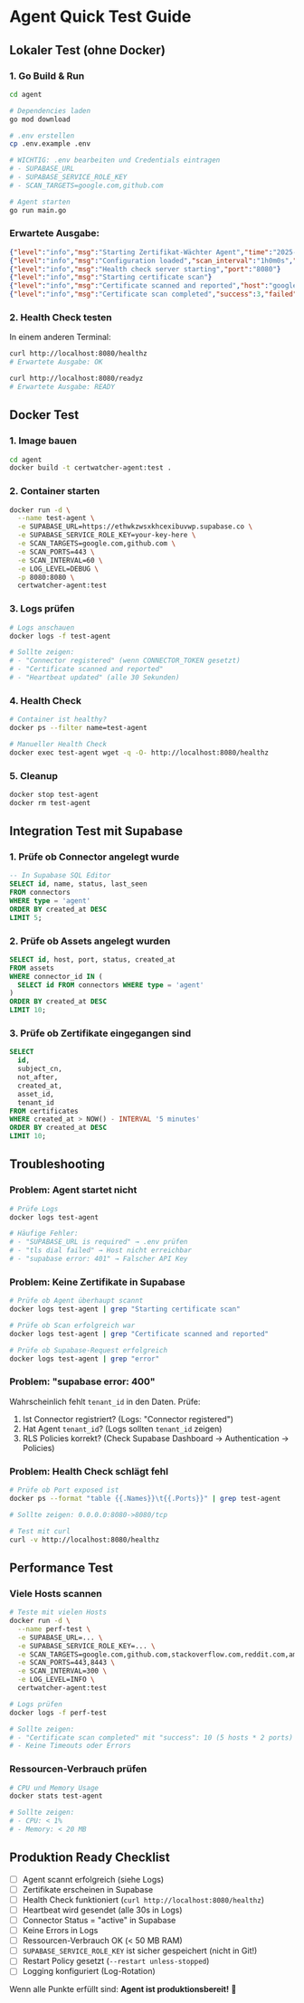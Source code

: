 # Agent Quick Test Guide

## Lokaler Test (ohne Docker)

### 1. Go Build & Run

```bash
cd agent

# Dependencies laden
go mod download

# .env erstellen
cp .env.example .env

# WICHTIG: .env bearbeiten und Credentials eintragen
# - SUPABASE_URL
# - SUPABASE_SERVICE_ROLE_KEY
# - SCAN_TARGETS=google.com,github.com

# Agent starten
go run main.go
```

### Erwartete Ausgabe:

```json
{"level":"info","msg":"Starting Zertifikat-Wächter Agent","time":"2025-10-17T..."}
{"level":"info","msg":"Configuration loaded","scan_interval":"1h0m0s","scan_ports":[443,8443,636],...}
{"level":"info","msg":"Health check server starting","port":"8080"}
{"level":"info","msg":"Starting certificate scan"}
{"level":"info","msg":"Certificate scanned and reported","host":"google.com","port":443,"subject_cn":"*.google.com",...}
{"level":"info","msg":"Certificate scan completed","success":3,"failed":0,"total":3}
```

### 2. Health Check testen

In einem anderen Terminal:

```bash
curl http://localhost:8080/healthz
# Erwartete Ausgabe: OK

curl http://localhost:8080/readyz
# Erwartete Ausgabe: READY
```

## Docker Test

### 1. Image bauen

```bash
cd agent
docker build -t certwatcher-agent:test .
```

### 2. Container starten

```bash
docker run -d \
  --name test-agent \
  -e SUPABASE_URL=https://ethwkzwsxkhcexibuvwp.supabase.co \
  -e SUPABASE_SERVICE_ROLE_KEY=your-key-here \
  -e SCAN_TARGETS=google.com,github.com \
  -e SCAN_PORTS=443 \
  -e SCAN_INTERVAL=60 \
  -e LOG_LEVEL=DEBUG \
  -p 8080:8080 \
  certwatcher-agent:test
```

### 3. Logs prüfen

```bash
# Logs anschauen
docker logs -f test-agent

# Sollte zeigen:
# - "Connector registered" (wenn CONNECTOR_TOKEN gesetzt)
# - "Certificate scanned and reported"
# - "Heartbeat updated" (alle 30 Sekunden)
```

### 4. Health Check

```bash
# Container ist healthy?
docker ps --filter name=test-agent

# Manueller Health Check
docker exec test-agent wget -q -O- http://localhost:8080/healthz
```

### 5. Cleanup

```bash
docker stop test-agent
docker rm test-agent
```

## Integration Test mit Supabase

### 1. Prüfe ob Connector angelegt wurde

```sql
-- In Supabase SQL Editor
SELECT id, name, status, last_seen 
FROM connectors 
WHERE type = 'agent'
ORDER BY created_at DESC
LIMIT 5;
```

### 2. Prüfe ob Assets angelegt wurden

```sql
SELECT id, host, port, status, created_at
FROM assets
WHERE connector_id IN (
  SELECT id FROM connectors WHERE type = 'agent'
)
ORDER BY created_at DESC
LIMIT 10;
```

### 3. Prüfe ob Zertifikate eingegangen sind

```sql
SELECT 
  id, 
  subject_cn, 
  not_after, 
  created_at,
  asset_id,
  tenant_id
FROM certificates
WHERE created_at > NOW() - INTERVAL '5 minutes'
ORDER BY created_at DESC
LIMIT 10;
```

## Troubleshooting

### Problem: Agent startet nicht

```bash
# Prüfe Logs
docker logs test-agent

# Häufige Fehler:
# - "SUPABASE_URL is required" → .env prüfen
# - "tls dial failed" → Host nicht erreichbar
# - "supabase error: 401" → Falscher API Key
```

### Problem: Keine Zertifikate in Supabase

```bash
# Prüfe ob Agent überhaupt scannt
docker logs test-agent | grep "Starting certificate scan"

# Prüfe ob Scan erfolgreich war
docker logs test-agent | grep "Certificate scanned and reported"

# Prüfe ob Supabase-Request erfolgreich
docker logs test-agent | grep "error"
```

### Problem: "supabase error: 400"

Wahrscheinlich fehlt `tenant_id` in den Daten. Prüfe:

1. Ist Connector registriert? (Logs: "Connector registered")
2. Hat Agent `tenant_id`? (Logs sollten `tenant_id` zeigen)
3. RLS Policies korrekt? (Check Supabase Dashboard → Authentication → Policies)

### Problem: Health Check schlägt fehl

```bash
# Prüfe ob Port exposed ist
docker ps --format "table {{.Names}}\t{{.Ports}}" | grep test-agent

# Sollte zeigen: 0.0.0.0:8080->8080/tcp

# Test mit curl
curl -v http://localhost:8080/healthz
```

## Performance Test

### Viele Hosts scannen

```bash
# Teste mit vielen Hosts
docker run -d \
  --name perf-test \
  -e SUPABASE_URL=... \
  -e SUPABASE_SERVICE_ROLE_KEY=... \
  -e SCAN_TARGETS=google.com,github.com,stackoverflow.com,reddit.com,amazon.com \
  -e SCAN_PORTS=443,8443 \
  -e SCAN_INTERVAL=300 \
  -e LOG_LEVEL=INFO \
  certwatcher-agent:test

# Logs prüfen
docker logs -f perf-test

# Sollte zeigen:
# - "Certificate scan completed" mit "success": 10 (5 hosts * 2 ports)
# - Keine Timeouts oder Errors
```

### Ressourcen-Verbrauch prüfen

```bash
# CPU und Memory Usage
docker stats test-agent

# Sollte zeigen:
# - CPU: < 1%
# - Memory: < 20 MB
```

## Produktion Ready Checklist

- [ ] Agent scannt erfolgreich (siehe Logs)
- [ ] Zertifikate erscheinen in Supabase
- [ ] Health Check funktioniert (`curl http://localhost:8080/healthz`)
- [ ] Heartbeat wird gesendet (alle 30s in Logs)
- [ ] Connector Status = "active" in Supabase
- [ ] Keine Errors in Logs
- [ ] Ressourcen-Verbrauch OK (< 50 MB RAM)
- [ ] `SUPABASE_SERVICE_ROLE_KEY` ist sicher gespeichert (nicht in Git!)
- [ ] Restart Policy gesetzt (`--restart unless-stopped`)
- [ ] Logging konfiguriert (Log-Rotation)

Wenn alle Punkte erfüllt sind: **Agent ist produktionsbereit!** 🎉


